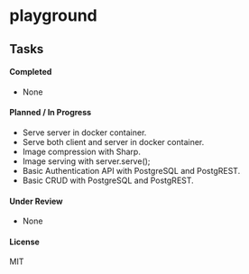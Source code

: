 # playground

## Tasks

#### Completed

- None

#### Planned / In Progress

- Serve server in docker container.
- Serve both client and server in docker container.
- Image compression with Sharp.
- Image serving with server.serve();
- Basic Authentication API with PostgreSQL and PostgREST.
- Basic CRUD with PostgreSQL and PostgREST.

#### Under Review

- None

#### License

MIT